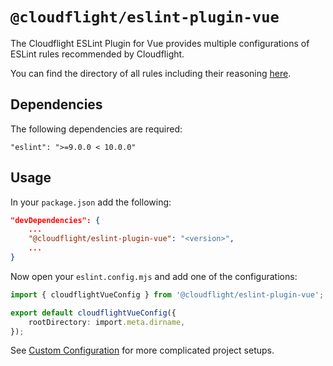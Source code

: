 # `@cloudflight/eslint-plugin-vue`

The Cloudflight ESLint Plugin for Vue provides multiple configurations of ESLint rules recommended by Cloudflight.

You can find the directory of all rules including their reasoning [here](src/configs).

## Dependencies

The following dependencies are required:

```
"eslint": ">=9.0.0 < 10.0.0"
```

## Usage

In your `package.json` add the following:

```json
"devDependencies": {
    ...
    "@cloudflight/eslint-plugin-vue": "<version>",
    ...
}
```

Now open your `eslint.config.mjs` and add one of the configurations:

```ts
import { cloudflightVueConfig } from '@cloudflight/eslint-plugin-vue';

export default cloudflightVueConfig({
    rootDirectory: import.meta.dirname,
});
```

See [Custom Configuration](../../CUSTOM_CONFIGURATION.md) for more complicated project setups.
